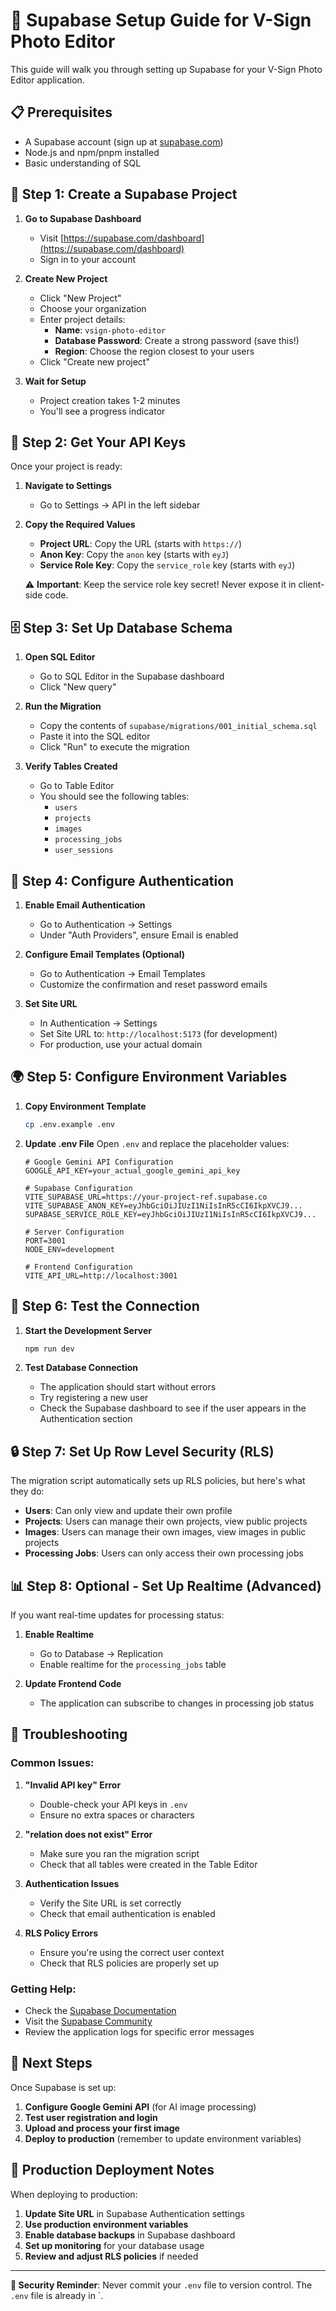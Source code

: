 # 🚀 Supabase Setup Guide for V-Sign Photo Editor

This guide will walk you through setting up Supabase for your V-Sign Photo Editor application.

## 📋 Prerequisites

- A Supabase account (sign up at [supabase.com](https://supabase.com))
- Node.js and npm/pnpm installed
- Basic understanding of SQL

## 🎯 Step 1: Create a Supabase Project

1. **Go to Supabase Dashboard**
   - Visit [https://supabase.com/dashboard](https://supabase.com/dashboard)
   - Sign in to your account

2. **Create New Project**
   - Click "New Project"
   - Choose your organization
   - Enter project details:
     - **Name**: `vsign-photo-editor`
     - **Database Password**: Create a strong password (save this!)
     - **Region**: Choose the region closest to your users
   - Click "Create new project"

3. **Wait for Setup**
   - Project creation takes 1-2 minutes
   - You'll see a progress indicator

## 🔑 Step 2: Get Your API Keys

Once your project is ready:

1. **Navigate to Settings**
   - Go to Settings → API in the left sidebar

2. **Copy the Required Values**
   - **Project URL**: Copy the URL (starts with `https://`)
   - **Anon Key**: Copy the `anon` key (starts with `eyJ`)
   - **Service Role Key**: Copy the `service_role` key (starts with `eyJ`)

   ⚠️ **Important**: Keep the service role key secret! Never expose it in client-side code.

## 🗄️ Step 3: Set Up Database Schema

1. **Open SQL Editor**
   - Go to SQL Editor in the Supabase dashboard
   - Click "New query"

2. **Run the Migration**
   - Copy the contents of `supabase/migrations/001_initial_schema.sql`
   - Paste it into the SQL editor
   - Click "Run" to execute the migration

3. **Verify Tables Created**
   - Go to Table Editor
   - You should see the following tables:
     - `users`
     - `projects`
     - `images`
     - `processing_jobs`
     - `user_sessions`

## 🔐 Step 4: Configure Authentication

1. **Enable Email Authentication**
   - Go to Authentication → Settings
   - Under "Auth Providers", ensure Email is enabled

2. **Configure Email Templates (Optional)**
   - Go to Authentication → Email Templates
   - Customize the confirmation and reset password emails

3. **Set Site URL**
   - In Authentication → Settings
   - Set Site URL to: `http://localhost:5173` (for development)
   - For production, use your actual domain

## 🌍 Step 5: Configure Environment Variables

1. **Copy Environment Template**
   ```bash
   cp .env.example .env
   ```

2. **Update .env File**
   Open `.env` and replace the placeholder values:
   ```env
   # Google Gemini API Configuration
   GOOGLE_API_KEY=your_actual_google_gemini_api_key

   # Supabase Configuration
   VITE_SUPABASE_URL=https://your-project-ref.supabase.co
   VITE_SUPABASE_ANON_KEY=eyJhbGciOiJIUzI1NiIsInR5cCI6IkpXVCJ9...
   SUPABASE_SERVICE_ROLE_KEY=eyJhbGciOiJIUzI1NiIsInR5cCI6IkpXVCJ9...

   # Server Configuration
   PORT=3001
   NODE_ENV=development

   # Frontend Configuration
   VITE_API_URL=http://localhost:3001
   ```

## 🧪 Step 6: Test the Connection

1. **Start the Development Server**
   ```bash
   npm run dev
   ```

2. **Test Database Connection**
   - The application should start without errors
   - Try registering a new user
   - Check the Supabase dashboard to see if the user appears in the Authentication section

## 🔒 Step 7: Set Up Row Level Security (RLS)

The migration script automatically sets up RLS policies, but here's what they do:

- **Users**: Can only view and update their own profile
- **Projects**: Users can manage their own projects, view public projects
- **Images**: Users can manage their own images, view images in public projects
- **Processing Jobs**: Users can only access their own processing jobs

## 📊 Step 8: Optional - Set Up Realtime (Advanced)

If you want real-time updates for processing status:

1. **Enable Realtime**
   - Go to Database → Replication
   - Enable realtime for the `processing_jobs` table

2. **Update Frontend Code**
   - The application can subscribe to changes in processing job status

## 🚨 Troubleshooting

### Common Issues:

1. **"Invalid API key" Error**
   - Double-check your API keys in `.env`
   - Ensure no extra spaces or characters

2. **"relation does not exist" Error**
   - Make sure you ran the migration script
   - Check that all tables were created in the Table Editor

3. **Authentication Issues**
   - Verify the Site URL is set correctly
   - Check that email authentication is enabled

4. **RLS Policy Errors**
   - Ensure you're using the correct user context
   - Check that RLS policies are properly set up

### Getting Help:

- Check the [Supabase Documentation](https://supabase.com/docs)
- Visit the [Supabase Community](https://github.com/supabase/supabase/discussions)
- Review the application logs for specific error messages

## 🎉 Next Steps

Once Supabase is set up:

1. **Configure Google Gemini API** (for AI image processing)
2. **Test user registration and login**
3. **Upload and process your first image**
4. **Deploy to production** (remember to update environment variables)

## 📝 Production Deployment Notes

When deploying to production:

1. **Update Site URL** in Supabase Authentication settings
2. **Use production environment variables**
3. **Enable database backups** in Supabase dashboard
4. **Set up monitoring** for your database usage
5. **Review and adjust RLS policies** if needed

---

**🔐 Security Reminder**: Never commit your `.env` file to version control. The `.env` file is already in `.